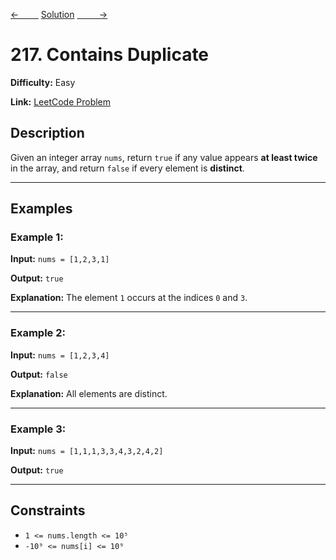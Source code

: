 [<-&nbsp;&nbsp;&nbsp;&nbsp;&nbsp;&nbsp;&nbsp;&nbsp;](../771.%20Jewels%20and%20Stones/statement.md)
[Solution](../217.%20Contains%20Duplicate/solution.js)
[&nbsp;&nbsp;&nbsp;&nbsp;&nbsp;&nbsp;&nbsp;&nbsp; ->](../383.%20Ransom%20Note/statement.md)

# 217. Contains Duplicate

**Difficulty:** Easy

**Link:** [LeetCode Problem](https://leetcode.com/problems/contains-duplicate/)

## Description

Given an integer array `nums`, return `true` if any value appears **at least twice** in the array, and return `false` if every element is **distinct**.

---

## Examples

### Example 1:

**Input:**
`nums = [1,2,3,1]`

**Output:**
`true`

**Explanation:**
The element `1` occurs at the indices `0` and `3`.

---

### Example 2:

**Input:**
`nums = [1,2,3,4]`

**Output:**
`false`

**Explanation:**
All elements are distinct.

---

### Example 3:

**Input:**
`nums = [1,1,1,3,3,4,3,2,4,2]`

**Output:**
`true`

---

## Constraints

- `1 <= nums.length <= 10⁵`
- `-10⁹ <= nums[i] <= 10⁹`
